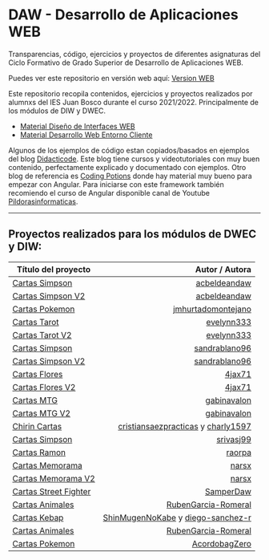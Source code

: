 # DAW - Desarrollo de Aplicaciones WEB
 Transparencias, código, ejercicios y proyectos de diferentes asignaturas del Ciclo Formativo de Grado Superior de Desarrollo de Aplicaciones WEB.

 Puedes ver este repositorio en versión web aquí: [Version WEB](https://ajpelaez.github.io/DAW/)

 Este repositorio recopila contenidos, ejercicios y proyectos realizados por alumnxs del IES Juan Bosco durante el curso 2021/2022. Principalmente de los módulos de DIW y DWEC.

 - [Material Diseño de Interfaces WEB](https://github.com/ajpelaez/DAW/tree/main/DIW)
 - [Material Desarrollo Web Entorno Cliente](https://github.com/ajpelaez/DAW/tree/main/DWEC)


 Algunos de los ejemplos de código estan copiados/basados en ejemplos del blog [Didacticode](https://didacticode.com/). Este blog tiene cursos y videotutoriales con muy buen contenido, perfectamente explicado y documentado con ejemplos.
 Otro blog de referencia es [Coding Potions](https://codingpotions.com/) donde hay material muy bueno para empezar con Angular.
 Para iniciarse con este framework también recomiendo el curso de Angular disponible canal de Youtube [Pildorasinformaticas](https://www.youtube.com/watch?v=fXpMiweCC_o&list=PLU8oAlHdN5BnNAe8zXnuBNzKID39DUwcO).


 ---

## Proyectos realizados para los módulos de DWEC y DIW:


| Título del proyecto  | Autor / Autora |
| ------------- |-------------:|
| [Cartas Simpson](Proyectos_DWEC_DIW/CARTAS_SIMPSON_ACB) | [acbeldeandaw](https://github.com/acbeldeandaw) |
| [Cartas Simpson V2](Proyectos_DWEC_DIW/CARTAS_SIMPSON_V2_ACB) | [acbeldeandaw](https://github.com/acbeldeandaw) |
| [Cartas Pokemon](Proyectos_DWEC_DIW/CARTAS_POKE) | [jmhurtadomontejano](https://github.com/jmhurtadomontejano) |
| [Cartas Tarot](Proyectos_DWEC_DIW/CARTAS_TAROT) | [evelynn333](https://github.com/evelynn333) |
| [Cartas Tarot V2](Proyectos_DWEC_DIW/CARTAS_TAROT_V2) | [evelynn333](https://github.com/evelynn333) |
| [Cartas Simpson](Proyectos_DWEC_DIW/CARTAS_SANDRA) | [sandrablano96](https://github.com/sandrablano96) |
| [Cartas Simpson V2](Proyectos_DWEC_DIW/CARTAS_SANDRA_V2) | [sandrablano96](https://github.com/sandrablano96) |
| [Cartas Flores](Proyectos_DWEC_DIW/CARTAS_FLORES) | [4jax71](https://github.com/4jax71) |
| [Cartas Flores V2](Proyectos_DWEC_DIW/CARTAS_FLORES_V2) | [4jax71](https://github.com/4jax71) |
| [Cartas MTG](Proyectos_DWEC_DIW/CARTAS_MTG) | [gabinavalon](https://github.com/gabinavalon) |
| [Cartas MTG V2](Proyectos_DWEC_DIW/CARTAS_MTG_V2) | [gabinavalon](https://github.com/gabinavalon) |
| [Chirin Cartas](Proyectos_DWEC_DIW/CARTAS_CHIRINGUITO) | [cristiansaezpracticas](https://github.com/cristiansaezpracticas) y [charly1597](https://github.com/charly1597)|
| [Cartas Simpson](Proyectos_DWEC_DIW/CARTAS_SAMUEL) | [srivasj99](https://github.com/srivasj99) |
| [Cartas Ramon](Proyectos_DWEC_DIW/CARTAS_MINECRAFT) | [raorpa](https://github.com/raorpa) |
| [Cartas Memorama](Proyectos_DWEC_DIW/CARTAS_MEMORAMA) | [narsx](https://github.com/narsx) |
| [Cartas Memorama V2](Proyectos_DWEC_DIW/CARTAS_MEMORAMA_V2) | [narsx](https://github.com/narsx) |
| [Cartas Street Fighter](Proyectos_DWEC_DIW/CARTAS_FIGHT) | [SamperDaw](https://github.com/SamperDaw) |
| [Cartas Animales](Proyectos_DWEC_DIW/CARTAS_ANIMALES) | [RubenGarcia-Romeral](https://github.com/RubenGarcia-Romeral) |
| [Cartas Kebap](Proyectos_DWEC_DIW/CARTAS_KEBAP) | [ShinMugenNoKabe](https://github.com/ShinMugenNoKabe) y [diego-sanchez-r](https://github.com/diego-sanchez-r) |
| [Cartas Animales](Proyectos_DWEC_DIW/CARTAS_ANIMALES) | [RubenGarcia-Romeral](https://github.com/RubenGarcia-Romeral) |
| [Cartas Pokemon](Proyectos_DWEC_DIW/CARTAS_POKEMON_ALT) | [AcordobagZero](https://github.com/AcordobagZero) |
